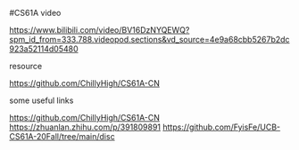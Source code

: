 #CS61A
video

https://www.bilibili.com/video/BV16DzNYQEWQ?spm_id_from=333.788.videopod.sections&vd_source=4e9a68cbb5267b2dc923a52114d05480

resource

https://github.com/ChillyHigh/CS61A-CN

some useful links

https://github.com/ChillyHigh/CS61A-CN https://zhuanlan.zhihu.com/p/391809891 https://github.com/FyisFe/UCB-CS61A-20Fall/tree/main/disc
